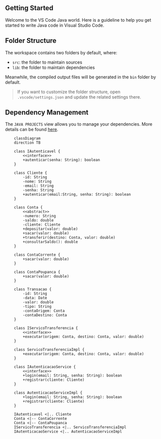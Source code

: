 ## Getting Started

Welcome to the VS Code Java world. Here is a guideline to help you get started to write Java code in Visual Studio Code.

## Folder Structure

The workspace contains two folders by default, where:

-   `src`: the folder to maintain sources
-   `lib`: the folder to maintain dependencies

Meanwhile, the compiled output files will be generated in the `bin` folder by default.

> If you want to customize the folder structure, open `.vscode/settings.json` and update the related settings there.

## Dependency Management

The `JAVA PROJECTS` view allows you to manage your dependencies. More details can be found [here](https://github.com/microsoft/vscode-java-dependency#manage-dependencies).

```mermaid
    classDiagram
    direction TB

    class IAutenticavel {
        <<interface>>
        +autenticar(senha: String): boolean
    }

    class Cliente {
        -id: String
        -nome: String
        -email: String
        -senha: String
        +autenticar(email:String, senha: String): boolean
    }

    class Conta {
        <<abstract>>
        -numero: String
        -saldo: double
        -cliente: Cliente
        +depositar(valor: double)
        +sacar(valor: double)
        +transferir(destino: Conta, valor: double)
        +consultarSaldo(): double
    }

    class ContaCorrente {
        +sacar(valor: double)
    }

    class ContaPoupanca {
        +sacar(valor: double)
    }

    class Transacao {
        -id: String
        -data: Date
        -valor: double
        -tipo: String
        -contaOrigem: Conta
        -contaDestino: Conta
    }

    class IServicoTransferencia {
        <<interface>>
        +executar(origem: Conta, destino: Conta, valor: double)
    }

    class ServicoTransferenciaImpl {
        +executar(origem: Conta, destino: Conta, valor: double)
    }

    class IAutenticacaoService {
        <<interface>>
        +login(email: String, senha: String): boolean
        +registrar(cliente: Cliente)
    }

    class AutenticacaoServiceImpl {
        +login(email: String, senha: String): boolean
        +registrar(cliente: Cliente)
    }

    IAutenticavel <|.. Cliente
    Conta <|-- ContaCorrente
    Conta <|-- ContaPoupanca
    IServicoTransferencia <|.. ServicoTransferenciaImpl
    IAutenticacaoService <|.. AutenticacaoServiceImpl


```
